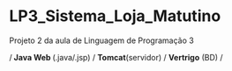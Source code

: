 # LP3_Sistema_Loja_Matutino
Projeto 2 da aula de Linguagem de Programação 3
<p>/<b> Java Web </b>(.java/.jsp) / <b>Tomcat</b>(servidor) / <b>Vertrigo</b> (BD) /</p>
